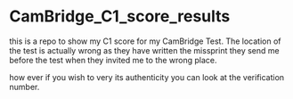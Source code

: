 # CamBridge_C1_score_results
this is a repo to show my C1 score for my CamBridge Test.
The location of the test is actually wrong as they have written the missprint they send me before the test when they invited me to the wrong place.

how ever if you wish to very its authenticity you can look at the verification number.
